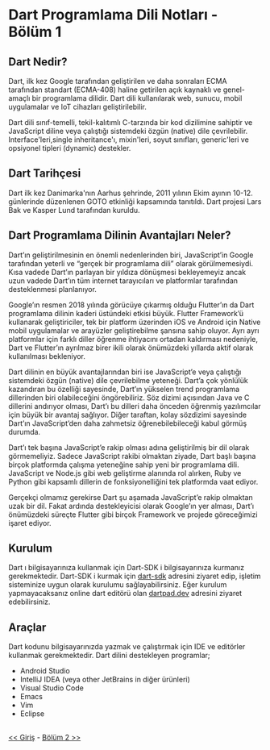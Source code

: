 # Dart Programlama Dili Notları - Bölüm 1

## **Dart Nedir?**
Dart, ilk kez Google tarafından geliştirilen ve daha sonraları ECMA tarafından standart (ECMA-408) haline getirilen açık kaynaklı ve genel-amaçlı bir programlama dilidir. Dart dili kullanılarak web, sunucu, mobil uygulamalar ve IoT cihazları geliştirilebilir.

Dart dili sınıf-temelli, tekil-kalıtımlı C-tarzında bir kod dizilimine sahiptir ve JavaScript diline veya çalıştığı sistemdeki özgün (native) dile çevrilebilir. Interface'leri,single inheritance'ı, mixin'leri, soyut sınıfları, generic'leri ve opsiyonel tipleri (dynamic) destekler.

## **Dart Tarihçesi**
Dart ilk kez Danimarka'nın Aarhus şehrinde, 2011 yılının Ekim ayının 10-12. günlerinde düzenlenen GOTO etkinliği kapsamında tanıtıldı. Dart projesi Lars Bak ve Kasper Lund tarafından kuruldu.

## **Dart Programlama Dilinin Avantajları Neler?**
Dart’ın geliştirilmesinin en önemli nedenlerinden biri, JavaScript’in Google tarafından yeterli ve “gerçek bir programlama dili” olarak görülmemesiydi. Kısa vadede Dart’ın parlayan bir yıldıza dönüşmesi bekleyemeyiz ancak uzun vadede Dart’ın tüm internet tarayıcıları ve platformlar tarafından desteklenmesi planlanıyor.

Google’ın resmen 2018 yılında görücüye çıkarmış olduğu Flutter’ın da Dart programlama dilinin kaderi üstündeki etkisi büyük. Flutter Framework’ü kullanarak geliştiriciler, tek bir platform üzerinden iOS ve Android için Native mobil uygulamalar ve arayüzler geliştirebilme şansına sahip oluyor. Ayrı ayrı platformlar için farklı diller öğrenme ihtiyacını ortadan kaldırması nedeniyle, Dart ve Flutter’ın ayrılmaz birer ikili olarak önümüzdeki yıllarda aktif olarak kullanılması bekleniyor.

Dart dilinin en büyük avantajlarından biri ise JavaScript’e veya çalıştığı sistemdeki özgün (native) dile çevrilebilme yeteneği. Dart’a çok yönlülük kazandıran bu özelliği sayesinde, Dart’ın yükselen trend programlama dillerinden biri olabileceğini öngörebiliriz. Söz dizimi açısından Java ve C dillerini andırıyor olması, Dart’ı bu dilleri daha önceden öğrenmiş yazılımcılar için büyük bir avantaj sağlıyor. Diğer taraftan, kolay sözdizimi sayesinde Dart’ın JavaScript’den daha zahmetsiz öğrenebilebileceği kabul görmüş durumda.

Dart’ı tek başına JavaScript’e rakip olması adına geliştirilmiş bir dil olarak görmemeliyiz. Sadece JavaScript rakibi olmaktan ziyade, Dart başlı başına birçok platformda çalışma yeteneğine sahip yeni bir programlama dili. JavaScript ve Node.js gibi web geliştirme alanında rol alırken, Ruby ve Python gibi kapsamlı dillerin de fonksiyonelliğini tek platformda vaat ediyor.

Gerçekçi olmamız gerekirse Dart şu aşamada JavaScript’e rakip olmaktan uzak bir dil. Fakat ardında destekleyicisi olarak Google’ın yer alması, Dart’ı önümüzdeki süreçte Flutter gibi birçok Framework ve projede göreceğimizi işaret ediyor.

## **Kurulum**
Dart ı bilgisayarınıza kullanmak için Dart-SDK i bilgisayarınıza kurmanız gerekmektedir. Dart-SDK i kurmak için [dart-sdk](https://dart.dev/get-dart) adresini ziyaret edip, işletim sisteminize uygun olarak kurulumu sağlayabilirsiniz. Eğer kurulum yapmayacaksanız online dart editörü olan [dartpad.dev](https://dartpad.dev) adresini ziyaret edebilirsiniz. 

## **Araçlar**
Dart kodunu bilgisayarınızda yazmak ve çalıştırmak için IDE ve editörler kullanmak gerekmektedir. Dart dilini destekleyen programlar;
- Android Studio
- IntelliJ IDEA (veya other JetBrains in diğer ürünleri)
- Visual Studio Code
- Emacs
- Vim
- Eclipse

##
[<< Giriş](../README.md) - [Bölüm 2 >>](../bolum2/bolum2.md)
